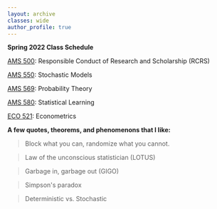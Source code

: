 ```yaml
---
layout: archive
classes: wide
author_profile: true
---
```


**Spring 2022 Class Schedule**

[AMS 500](/grad/ams500/): Responsible Conduct of Research and Scholarship (RCRS)

[AMS 550](/grad/ams550/): Stochastic Models

[AMS 569](/grad/ams569/): Probability Theory

[AMS 580](/grad/ams580/): Statistical Learning

[ECO 521](/grad/eco521/): Econometrics

**A few quotes, theorems, and phenomenons that I like:**
> Block what you can, randomize what you cannot.
 
> Law of the unconscious statistician (LOTUS)

> Garbage in, garbage out (GIGO)
 
> Simpson's paradox

> Deterministic vs. Stochastic 
